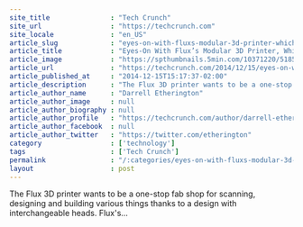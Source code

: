 ```yaml
---
site_title               : "Tech Crunch"
site_url                 : "https://techcrunch.com"
site_locale              : "en_US"
article_slug             : "eyes-on-with-fluxs-modular-3d-printer-which-has-raised-over-s1-3m-on-kickstarter"
article_title            : "Eyes-On With Flux’s Modular 3D Printer, Which Has Raised Over $1.3M On Kickstarter"
article_image            : "https://spthumbnails.5min.com/10371220/518560975_cv1.jpg?w=764&h=400"
article_url              : "https://techcrunch.com/2014/12/15/eyes-on-with-fluxs-modular-3d-printer-which-has-raised-over-1-3m-on-kickstarter/"
article_published_at     : "2014-12-15T15:17:37-02:00"
article_description      : "The Flux 3D printer wants to be a one-stop fab shop for scanning, designing and building various things thanks to a design with interchangeable heads. Flux's..."
article_author_name      : "Darrell Etherington"
article_author_image     : null
article_author_biography : null
article_author_profile   : "https://techcrunch.com/author/darrell-etherington/"
article_author_facebook  : null
article_author_twitter   : "https://twitter.com/etherington"
category                 : ['technology']
tags                     : ['Tech Crunch']
permalink                : "/:categories/eyes-on-with-fluxs-modular-3d-printer-which-has-raised-over-s1-3m-on-kickstarter/"
layout                   : post
---
```


The Flux 3D printer wants to be a one-stop fab shop for scanning, designing and building various things thanks to a design with interchangeable heads. Flux's...
